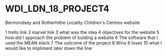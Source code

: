 # WDI_LDN_18_PROJECT4
Bermondsey and Rotherhithe Locality Children's Centres website

1 trello link
2 marvel link
3 what was the idea
4 objectives for the website
5 how did I approach the problem of bulding a website
6 The software that I used the MEAN stack
7 The outcome of the project
8 Wins
9 loses
10 what I would like to impliment later down the line

